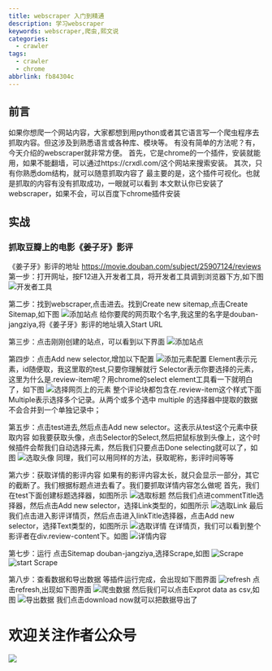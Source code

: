 ```yaml
---
title: webscraper 入门到精通
description: 学习webscraper
keywords: webscraper,爬虫,熙文说
categories:
  - crawler
tags:
  - crawler
  - chrome
abbrlink: fb84304c
---
```

## 前言
如果你想爬一个网站内容，大家都想到用python或者其它语言写一个爬虫程序去抓取内容。但这涉及到熟悉语言或各种库、模块等。
有没有简单的方法呢？有，今天介绍的webscraper就非常方便。
首先，它是chrome的一个插件，安装就能用，如果不能翻墙，可以通过https://crxdl.com/这个网站来搜索安装。
其次，只有你熟悉dom结构，就可以随意抓取内容了
最主要的是，这个插件可视化。也就是抓取的内容有没有抓取成功，一眼就可以看到
本文默认你已安装了webscraper，如果不会，可以百度下chrome插件安装
<!--more-->

## 实战
### 抓取豆瓣上的电影《姜子牙》影评
《姜子牙》影评的地址 https://movie.douban.com/subject/25907124/reviews
第一步：打开网址，按F12进入开发者工具，将开发者工具调到浏览器下方,如下图
![开发者工具](/images/webscraper/1.png)

第二步：找到webscraper,点击进去。找到Create new sitemap,点击Create Sitemap,如下图
![添加站点](/images/webscraper/2.png)
给你要爬的网页取个名字,我这里的名字是douban-jangziya,将《姜子牙》影评的地址填入Start URL

第三步：点击刚刚创建的站点，可以看到以下界面
![添加站点](/images/webscraper/3.jpg)

第四步：点击Add new selector,增加以下配置
![添加元素配置](/images/webscraper/4.png)
Element表示元素，id随便取，我这里取的test,只要你理解就行
Selector表示你要选择的元素，这里为什么是.review-item呢？用chrome的select element工具看一下就明白了，如下图
![选择网页上的元素](/images/webscraper/5.png)
整个评论块都包含在.review-item这个样式下面
Multiple表示选择多个记录。从两个或多个选中 multiple 的选择器中提取的数据不会合并到一个单独记录中；

第五步：点击test进去,然后点击Add new selector。这表示从test这个元素中获取内容
如我要获取头像，点击Selector的Select,然后把鼠标放到头像上，这个时候插件会帮我们自动选择元素，然后我们只要点击Done selecting就可以了，如图
![选取头像](/images/webscraper/6.png)
同理，我们可以用同样的方法，获取昵称，影评时间等等

第六步：获取详情的影评内容
如果有的影评内容太长，就只会显示一部分，其它的截断了。我们根据标题点进去看了。我们要抓取详情内容怎么做呢
首先，我们在test下面创建标题选择器，如图所示
![选取标题](/images/webscraper/7.png)
然后我们点进commentTitle选择器，然后点击Add new selector，选择Link类型的，如图所示
![选取Link](/images/webscraper/8.png)
最后我们点击进入影评详情页，然后点击进入linkTitle选择器，点击Add new selector，选择Text类型的，如图所示
![选取详情](/images/webscraper/9.png)
在详情页，我们可以看到整个影评者在div.review-content下。如图
![详情内容](/images/webscraper/10.png)

第七步：运行
点击Sitemap douban-jangziya,选择Scrape,如图
![Scrape](/images/webscraper/11.png)
![start Scrape](/images/webscraper/12.jpg)

第八步：查看数据和导出数据
等插件运行完成，会出现如下图界面
![refresh](/images/webscraper/13.png)
点击refresh,出现如下图界面
![爬虫数据](/images/webscraper/14.png)
然后我们可以点击Exprot data as csv,如图
![导出数据](/images/webscraper/15.png)
我们点击download now就可以把数据导出了

# 欢迎关注作者公众号
![](https://gitee.com/xyzxiaoxi/picture/raw/master/2021-1-7/1610018774805-qrcode_for_gh_c467e04f3857_258.jpg)